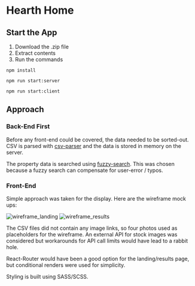 # Hearth Home

## Start the App
1) Download the .zip file
2) Extract contents
3) Run the commands

`npm install`

`npm run start:server`

`npm run start:client`

## Approach

### Back-End First

Before any front-end could be covered, the data needed to be sorted-out.  CSV is parsed with [csv-parser](https://www.npmjs.com/package/csv-parser) and the data is stored in memory on the server.

The property data is searched using [fuzzy-search](https://www.npmjs.com/package/fuzzy-search).  This was chosen because a fuzzy search can compensate for user-error / typos.

### Front-End

Simple approach was taken for the display.  Here are the wireframe mock ups:

![wireframe_landing](https://i.imgur.com/ESwVgu2.jpg)
![wireframe_results](https://i.imgur.com/wXls9Hj.jpeg)

The CSV files did not contain any image links, so four photos used as placeholders for the wireframe.  An external API for stock images was considered but workarounds for API call limits would have lead to a rabbit hole.

React-Router would have been a good option for the landing/results page, but conditional renders were used for simplicity.

Styling is built using SASS/SCSS.
